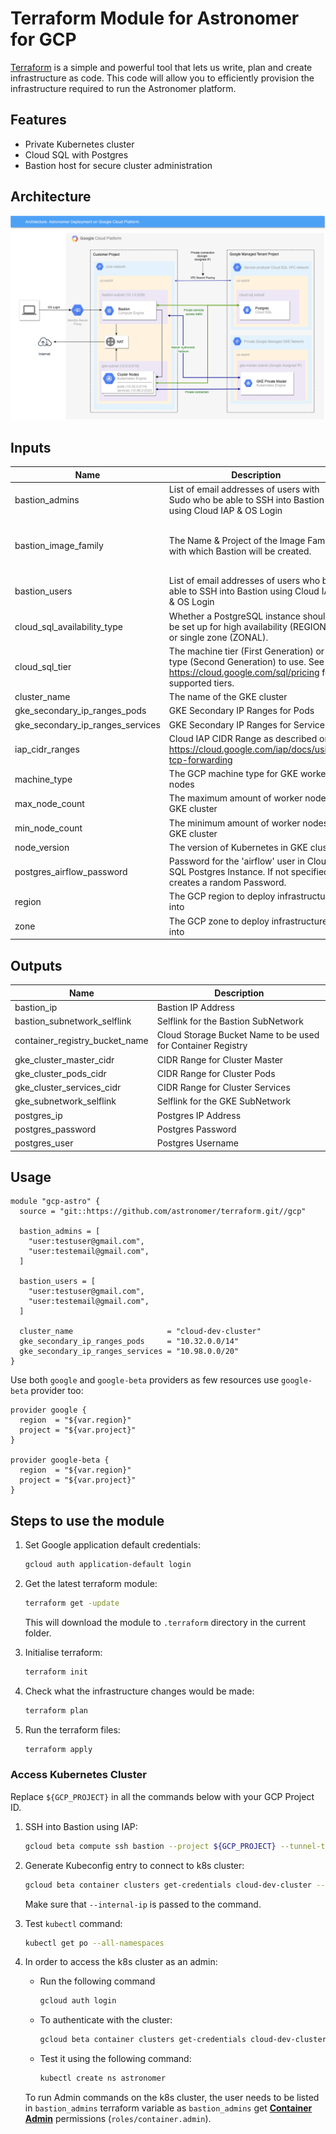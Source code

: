 # Terraform Module for Astronomer for GCP

[Terraform](https://www.terraform.io/) is a simple and powerful tool that lets us write, plan and create infrastructure as code. This code will allow you to efficiently provision the infrastructure required to run the Astronomer platform.

## Features
* Private Kubernetes cluster
* Cloud SQL with Postgres
* Bastion host for secure cluster administration

## Architecture

![Astronomer GCP Architecture](images/Astronomer-GCP-white-background.png)

<!-- BEGINNING OF PRE-COMMIT-TERRAFORM DOCS HOOK -->
## Inputs

| Name | Description | Type | Default | Required |
|------|-------------|:----:|:-----:|:-----:|
| bastion\_admins | List of email addresses of users with Sudo who be able to SSH into Bastion using Cloud IAP & OS Login | list | n/a | yes |
| bastion\_image\_family | The Name & Project of the Image Family with which Bastion will be created. | map | `{ "name": "ubuntu-1804-lts", "project": "ubuntu-os-cloud" }` | no |
| bastion\_users | List of email addresses of users who be able to SSH into Bastion using Cloud IAP & OS Login | list | n/a | yes |
| cloud\_sql\_availability\_type | Whether a PostgreSQL instance should be set up for high availability (REGIONAL) or single zone (ZONAL). | string | `"REGIONAL"` | no |
| cloud\_sql\_tier | The machine tier (First Generation) or type (Second Generation) to use. See https://cloud.google.com/sql/pricing for supported tiers. | string | `"db-f1-micro"` | no |
| cluster\_name | The name of the GKE cluster | string | n/a | yes |
| gke\_secondary\_ip\_ranges\_pods | GKE Secondary IP Ranges for Pods | string | n/a | yes |
| gke\_secondary\_ip\_ranges\_services | GKE Secondary IP Ranges for Services | string | n/a | yes |
| iap\_cidr\_ranges | Cloud IAP CIDR Range as described on https://cloud.google.com/iap/docs/using-tcp-forwarding | list | `[ "35.235.240.0/20" ]` | no |
| machine\_type | The GCP machine type for GKE worker nodes | string | `"n1-standard-8"` | no |
| max\_node\_count | The maximum amount of worker nodes in GKE cluster | string | `"10"` | no |
| min\_node\_count | The minimum amount of worker nodes in GKE cluster | string | `"3"` | no |
| node\_version | The version of Kubernetes in GKE cluster | string | `"1.12.7-gke.7"` | no |
| postgres\_airflow\_password | Password for the 'airflow' user in Cloud SQL Postgres Instance. If not specified, creates a random Password. | string | `""` | no |
| region | The GCP region to deploy infrastructure into | string | `"us-east4"` | no |
| zone | The GCP zone to deploy infrastructure into | string | `"us-east4-a"` | no |

## Outputs

| Name | Description |
|------|-------------|
| bastion\_ip | Bastion IP Address |
| bastion\_subnetwork\_selflink | Selflink for the Bastion SubNetwork |
| container\_registry\_bucket\_name | Cloud Storage Bucket Name to be used for Container Registry |
| gke\_cluster\_master\_cidr | CIDR Range for Cluster Master |
| gke\_cluster\_pods\_cidr | CIDR Range for Cluster Pods |
| gke\_cluster\_services\_cidr | CIDR Range for Cluster Services |
| gke\_subnetwork\_selflink | Selflink for the GKE SubNetwork |
| postgres\_ip | Postgres IP Address |
| postgres\_password | Postgres Password |
| postgres\_user | Postgres Username |

<!-- END OF PRE-COMMIT-TERRAFORM DOCS HOOK -->

## Usage

```hcl
module "gcp-astro" {
  source = "git::https://github.com/astronomer/terraform.git//gcp"

  bastion_admins = [
    "user:testuser@gmail.com",
    "user:testemail@gmail.com",
  ]

  bastion_users = [
    "user:testuser@gmail.com",
    "user:testemail@gmail.com",
  ]

  cluster_name                     = "cloud-dev-cluster"
  gke_secondary_ip_ranges_pods     = "10.32.0.0/14"
  gke_secondary_ip_ranges_services = "10.98.0.0/20"
}
```

Use both `google` and `google-beta` providers as few resources use `google-beta` provider too:
```hcl
provider google {
  region  = "${var.region}"
  project = "${var.project}"
}

provider google-beta {
  region  = "${var.region}"
  project = "${var.project}"
}
```

## Steps to use the module

1. Set Google application default credentials:
    ```bash
    gcloud auth application-default login
    ```

1. Get the latest terraform module:

    ```bash
    terraform get -update
    ```
    This will download the module to `.terraform` directory in the current folder.

1. Initialise terraform:
    
    ```bash
    terraform init
    ```
	
1. Check what the infrastructure changes would be made:

    ```bash
    terraform plan
    ```
	
1. Run the terraform files:

    ```bash
    terraform apply
    ```

### Access Kubernetes Cluster

Replace `${GCP_PROJECT}` in all the commands below with your GCP Project ID.

1. SSH into Bastion using IAP:

    ```bash
    gcloud beta compute ssh bastion --project ${GCP_PROJECT} --tunnel-through-iap
    ```
  
1. Generate Kubeconfig entry to connect to k8s cluster:

    ```bash
    gcloud beta container clusters get-credentials cloud-dev-cluster --region us-east4 --project ${GCP_PROJECT} --internal-ip
    ```
    
    Make sure that `--internal-ip` is passed to the command.
    
1. Test `kubectl` command:

    ```bash
    kubectl get po --all-namespaces
    ```

1. In order to access the k8s cluster as an admin:
    
    * Run the following command
     
      ```bash
      gcloud auth login
      ```
    
    * To authenticate with the cluster: 
      
      ```bash
      gcloud beta container clusters get-credentials cloud-dev-cluster --region us-east4 --project ${GCP_PROJECT} --internal-ip
      ```
      
    * Test it using the following command:
    
      ```bash
      kubectl create ns astronomer
      ```

    To run Admin commands on the k8s cluster, the user needs to be listed in `bastion_admins` terraform variable as `bastion_admins` get [**Container Admin**](https://cloud.google.com/kubernetes-engine/docs/how-to/iam#kubernetes-engine-roles) permissions (`roles/container.admin`).
